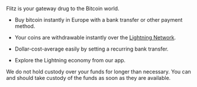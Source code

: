 Flitz is your gateway drug to the Bitcoin world.

- Buy bitcoin instantly in Europe with a bank transfer or other payment method.
- Your coins are withdrawable instantly over the [Lightning Network](https://www.youtube.com/watch?v=7QAmlcrZD2U). 

- Dollar-cost-average easily by setting a recurring bank transfer.
- Explore the Lightning economy from our app.

We do not hold custody over your funds for longer than necessary. You can and should take custody of the funds as soon as they are available.